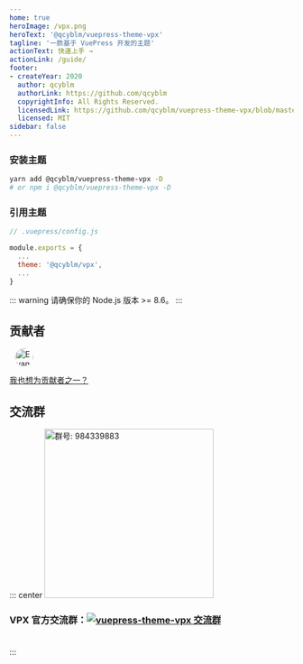 ```yaml
---
home: true
heroImage: /vpx.png
heroText: '@qcyblm/vuepress-theme-vpx'
tagline: '一款基于 VuePress 开发的主题'
actionText: 快速上手 →
actionLink: /guide/
footer: 
- createYear: 2020
  author: qcyblm
  authorLink: https://github.com/qcyblm
  copyrightInfo: All Rights Reserved.
  licensedLink: https://github.com/qcyblm/vuepress-theme-vpx/blob/master/LICENSE.md
  licensed: MIT
sidebar: false
---
```

### 安装主题
``` sh
yarn add @qcyblm/vuepress-theme-vpx -D
# or npm i @qcyblm/vuepress-theme-vpx -D
```
### 引用主题
``` js
// .vuepress/config.js

module.exports = {
  ...
  theme: '@qcyblm/vpx',
  ...
}
```
::: warning
请确保你的 Node.js 版本 >= 8.6。
:::
## 贡献者

[<img src="https://avatars.githubusercontent.com/xugaoyi" width="32px" height="32px" alt="Evan Xu" style="border-radius: 32px;margin-left: 10px;">](https://github.com/xugaoyi/vuepress-theme-vdoing-doc "Evan Xu")

[我也想为贡献者之一？](https://github.com/qcyblm/vuepress-theme-vpx/pulls)

## 交流群
::: center
<img :src="$withBase('/assets/img/qrcode_1600243151596.jpg')" alt="群号: 984339883" width="300px">

### VPX 官方交流群：<a target="_blank" href="https://qm.qq.com/cgi-bin/qm/qr?k=Y2yALNrc-xC9Wj9wsLRp7fPSFhqsO9GH&jump_from=webapi"><img border="0" src="//pub.idqqimg.com/wpa/images/group.png" alt="vuepress-theme-vpx 交流群" title="vuepress-theme-vpx 交流群"></a><br><br>
:::


